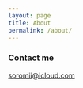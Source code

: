 ```yaml
---
layout: page
title: About
permalink: /about/
---
```


### Contact me

[soromii@icloud.com](mailto:soromii@icloud.com)